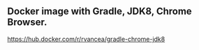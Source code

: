 ## Docker image with Gradle, JDK8, Chrome Browser.


https://hub.docker.com/r/rvancea/gradle-chrome-jdk8
